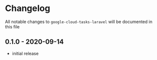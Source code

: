# Changelog

All notable changes to `google-cloud-tasks-laravel` will be documented in this file

## 0.1.0 - 2020-09-14

- initial release
